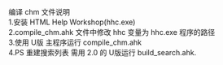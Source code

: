 ﻿编译 chm 文件说明   
1.安装 HTML Help Workshop(hhc.exe)    
2.compile_chm.ahk 文件中修改 hhc 变量为 hhc.exe 程序的路径   
3.使用 U版 主程序运行 compile_chm.ahk   
4.PS 重建搜索列表 需用 2.0 的 U版运行 build_search.ahk.   